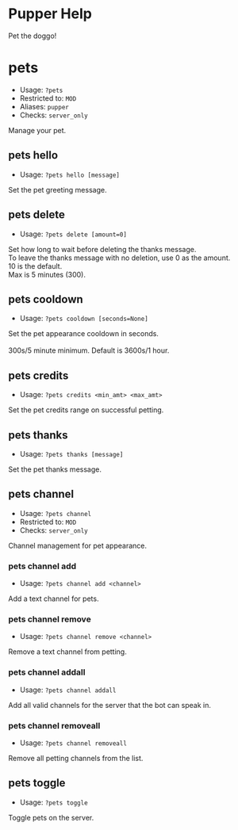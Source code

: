 # Pupper Help

Pet the doggo!

# pets
 - Usage: `?pets `
 - Restricted to: `MOD`
 - Aliases: `pupper`
 - Checks: `server_only`

Manage your pet.

## pets hello
 - Usage: `?pets hello [message] `

Set the pet greeting message.

## pets delete
 - Usage: `?pets delete [amount=0] `

Set how long to wait before deleting the thanks message.<br/>To leave the thanks message with no deletion, use 0 as the amount.<br/>10 is the default.<br/>Max is 5 minutes (300).

## pets cooldown
 - Usage: `?pets cooldown [seconds=None] `

Set the pet appearance cooldown in seconds.<br/><br/>300s/5 minute minimum. Default is 3600s/1 hour.

## pets credits
 - Usage: `?pets credits <min_amt> <max_amt> `

Set the pet credits range on successful petting.

## pets thanks
 - Usage: `?pets thanks [message] `

Set the pet thanks message.

## pets channel
 - Usage: `?pets channel `
 - Restricted to: `MOD`
 - Checks: `server_only`

Channel management for pet appearance.

### pets channel add
 - Usage: `?pets channel add <channel> `

Add a text channel for pets.

### pets channel remove
 - Usage: `?pets channel remove <channel> `

Remove a text channel from petting.

### pets channel addall
 - Usage: `?pets channel addall `

Add all valid channels for the server that the bot can speak in.

### pets channel removeall
 - Usage: `?pets channel removeall `

Remove all petting channels from the list.

## pets toggle
 - Usage: `?pets toggle `

Toggle pets on the server.

